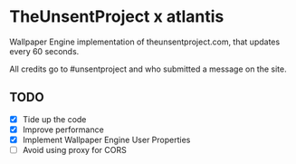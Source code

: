 # TheUnsentProject x atlantis

Wallpaper Engine implementation of theunsentproject.com, that updates every 60 seconds.

All credits go to #unsentproject and who submitted a message on the site.

## TODO
- [x] Tide up the code
- [x] Improve performance
- [x] Implement Wallpaper Engine User Properties
- [ ] Avoid using proxy for CORS 